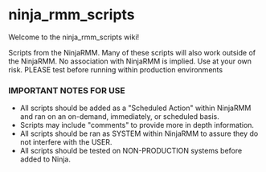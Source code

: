 # ninja_rmm_scripts

Welcome to the ninja_rmm_scripts wiki!

Scripts from the NinjaRMM. Many of these scripts will also work outside of the NinjaRMM. No association with NinjaRMM is implied. Use at your own risk. PLEASE test before running within production environments

### IMPORTANT NOTES FOR USE

* All scripts should be added as a "Scheduled Action" within NinjaRMM and ran on an on-demand, immediately, or scheduled basis.
* Scripts may include "comments" to provide more in depth information.
* All scripts should be ran as SYSTEM within NinjaRMM to assure they do not interfere with the USER.
* All scripts should be tested on NON-PRODUCTION systems before added to Ninja.
